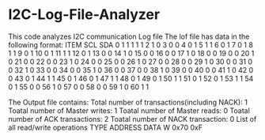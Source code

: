 # I2C-Log-File-Analyzer
This code analyzes I2C communication Log file
The lof file has data in the following format:
ITEM  SCL SDA
0   1   1
1   1   1
2   1   0
3   0   0
4   0   1
5   1   1
6   0   1
7   0   1
8   1   1
9   0   1
10   0   1
11   1   1
12   0   1
13   0   0
14   1   0
15   0   0
16   0   0
17   1   0
18   0   0
19   0   0
20   1   0
21   0   0
22   0   0
23   1   0
24   0   0
25   0   0
26   1   0
27   0   0
28   0   0
29   1   0
30   0   0
31   0   0
32   1   0
33   0   0
34   0   0
35   1   0
36   0   0
37   0   0
38   1   0
39   0   0
40   0   0
41   1   0
42   0   0
43   0   1
44   1   1
45   0   1
46   0   1
47   1   1
48   0   1
49   0   1
50   1   1
51   0   1
52   0   1
53   1   1
54   0   1
55   0   0
56   1   0
57   0   0
58   0   0
59   1   0
60   1   1

The Output file contains:
Total number of transactions(including NACK): 1
Toatal number of Master writes: 1
Toatal number of Master reads: 0
Toatal number of ACK transactions: 2
Toatal number of NACK transaction: 0
List of all read/write operations
    TYPE       ADDRESS     DATA
      W          0x70          0xF


